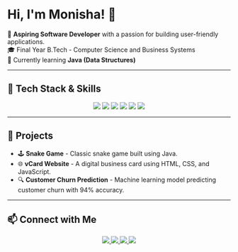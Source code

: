 # Hi, I'm Monisha! 👋  

🚀 **Aspiring Software Developer** with a passion for building user-friendly applications.  
🎓 Final Year B.Tech - Computer Science and Business Systems  
🎯 Currently learning **Java (Data Structures)**  

---

## 🔧 Tech Stack & Skills  

<p align="center">
  <img src="https://img.shields.io/badge/Java-ED8B00?style=for-the-badge&logo=openjdk&logoColor=white">
  <img src="https://img.shields.io/badge/Data%20Structures-Blue?style=for-the-badge">
  <img src="https://img.shields.io/badge/HTML5-E34F26?style=for-the-badge&logo=html5&logoColor=white">
  <img src="https://img.shields.io/badge/CSS3-1572B6?style=for-the-badge&logo=css3&logoColor=white">
  <img src="https://img.shields.io/badge/JavaScript-F7DF1E?style=for-the-badge&logo=javascript&logoColor=black">
  <img src="https://img.shields.io/badge/Azure-0089D6?style=for-the-badge&logo=microsoft-azure&logoColor=white">
</p>  

---

## 📌 Projects  

- 🕹️ **Snake Game** - Classic snake game built using Java.  
- 🌐 **vCard Website** - A digital business card using HTML, CSS, and JavaScript.  
- 🔍 **Customer Churn Prediction** - Machine learning model predicting customer churn with 94% accuracy.  

---

## 📫 Connect with Me  

<p align="center">
  <a href="https://www.linkedin.com/in/monisha-n-154074239/">
    <img src="https://img.shields.io/badge/LinkedIn-0A66C2?style=for-the-badge&logo=linkedin&logoColor=white">
  </a>
  <a href="https://monishanarayanan21.github.io/Portfolio/">
    <img src="https://img.shields.io/badge/Portfolio-ff69b4?style=for-the-badge">
  </a>
  <a href="https://www.geeksforgeeks.org/user/monishanarcrd2/">
    <img src="https://img.shields.io/badge/GeeksforGeeks-0F9D58?style=for-the-badge&logo=geeksforgeeks&logoColor=white">
  </a>
  <a href="mailto:monishanarayanan37@gmail.com">
    <img src="https://img.shields.io/badge/Email-D14836?style=for-the-badge&logo=gmail&logoColor=white">
  </a>
</p>  
